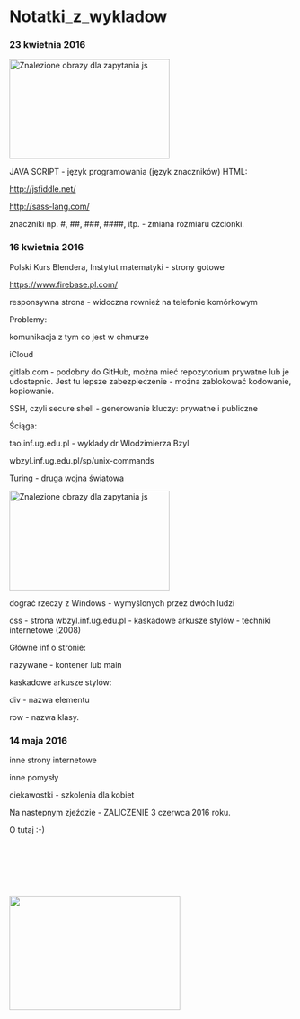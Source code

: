 # Notatki_z_wykladow

### 23 kwietnia 2016

<img data-src="https://encrypted-tbn2.gstatic.com/images?q=tbn:ANd9GcS-KHvLCtofn2-rJ__VsAG6FYO08Rq4dY4Fckkfcxilk-_fZ7mj" data-sz="f" name="uq9O3GMALbu7yM:" class="rg_i" alt="Znalezione obrazy dla zapytania js" jsaction="load:str.tbn" onload="google.aft&amp;&amp;google.aft(this)" style="width: 285px; height: 177px; margin-left: 0px; margin-right: 0px; margin-top: 0px;" src="https://encrypted-tbn2.gstatic.com/images?q=tbn:ANd9GcS-KHvLCtofn2-rJ__VsAG6FYO08Rq4dY4Fckkfcxilk-_fZ7mj">

JAVA SCRIPT - język programowania (język znaczników)
HTML: 

http://jsfiddle.net/

http://sass-lang.com/

znaczniki np. #, ##, ###, ####, itp. - zmiana rozmiaru czcionki.


### 16 kwietnia 2016

Polski Kurs Blendera, Instytut matematyki - strony gotowe

https://www.firebase.pl.com/

responsywna strona - widoczna rownież na telefonie komórkowym


Problemy:

  komunikacja z tym co jest w chmurze
  
  iCloud

gitlab.com - podobny do GitHub, można mieć repozytorium prywatne lub je udostepnic. Jest tu lepsze zabezpieczenie - można zablokować kodowanie, kopiowanie.

SSH, czyli secure shell - generowanie kluczy: prywatne i publiczne

Ściąga:

  tao.inf.ug.edu.pl - wyklady dr Wlodzimierza Bzyl

  wbzyl.inf.ug.edu.pl/sp/unix-commands

Turing - druga wojna światowa

<img data-src="https://encrypted-tbn2.gstatic.com/images?q=tbn:ANd9GcS-KHvLCtofn2-rJ__VsAG6FYO08Rq4dY4Fckkfcxilk-_fZ7mj" data-sz="f" name="uq9O3GMALbu7yM:" class="rg_i" alt="Znalezione obrazy dla zapytania js" jsaction="load:str.tbn" onload="google.aft&amp;&amp;google.aft(this)" style="width: 285px; height: 177px; margin-left: 0px; margin-right: 0px; margin-top: 0px;" src="https://encrypted-tbn2.gstatic.com/images?q=tbn:ANd9GcS-KHvLCtofn2-rJ__VsAG6FYO08Rq4dY4Fckkfcxilk-_fZ7mj">

dograć rzeczy z Windows - wymyślonych  przez dwóch ludzi

css - strona wbzyl.inf.ug.edu.pl - kaskadowe arkusze stylów - techniki internetowe (2008)

Główne inf o stronie:

  nazywane - kontener lub main

kaskadowe arkusze stylów:

  div - nazwa elementu

  row - nazwa klasy.
  
### 14 maja 2016

inne strony internetowe

inne pomysły

ciekawostki - szkolenia dla kobiet

Na nastepnym zjeździe - ZALICZENIE 3 czerwca 2016 roku.

O tutaj :-)
 
 <img class="irc_mi iGSe2eKBnP2A-pQOPx8XEepE" alt="" style="margin-top: 95px;" src="http://mfi.ug.edu.pl/sites/default/files/styles/adaptive/public/_nodes/budynek/5724/images/budynek54.jpg?itok=MH12yzv7" width="304" height="203">
 


  
  
